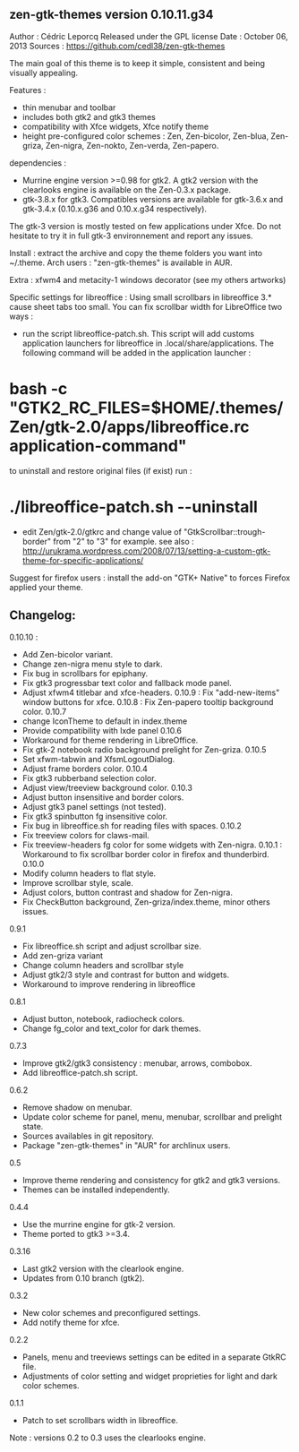 zen-gtk-themes version 0.10.11.g34
----------------------------

Author : Cédric Leporcq
Released under the GPL license
Date : October 06, 2013
Sources : https://github.com/cedl38/zen-gtk-themes

The main goal of this theme is to keep it simple, consistent and being visually appealing.

Features :
 - thin menubar and toolbar
 - includes both gtk2 and gtk3 themes
 - compatibility with Xfce widgets, Xfce notify theme
 - height pre-configured color schemes : Zen, Zen-bicolor, Zen-blua, Zen-griza, Zen-nigra, Zen-nokto, Zen-verda, Zen-papero.

dependencies :
- Murrine engine version >=0.98 for gtk2. A gtk2 version with the clearlooks engine is available on the Zen-0.3.x package.
- gtk-3.8.x for gtk3. Compatibles versions are available for gtk-3.6.x and gtk-3.4.x (0.10.x.g36 and 0.10.x.g34 respectively).

The gtk-3 version is mostly tested on few applications under Xfce. Do not hesitate to try it in full gtk-3 environnement and report any issues.

Install : extract the archive and copy the theme folders you want into ~/.theme.
Arch users : "zen-gtk-themes" is available in AUR.

Extra : xfwm4 and metacity-1 windows decorator (see my others artworks)

Specific settings for libreoffice :
Using small scrollbars in libreoffice 3.* cause sheet tabs too small. You can fix scrollbar width for LibreOffice two ways :
- run the script libreoffice-patch.sh. This script will add customs application launchers for libreoffice in .local/share/applications. The following command will be added in the application launcher :
# bash -c "GTK2_RC_FILES=$HOME/.themes/Zen/gtk-2.0/apps/libreoffice.rc application-command"
to uninstall and restore original files (if exist) run :
# ./libreoffice-patch.sh --uninstall
- edit Zen/gtk-2.0/gtkrc and change value of "GtkScrollbar::trough-border" from "2" to "3" for example.
see also :
http://urukrama.wordpress.com/2008/07/13/setting-a-custom-gtk-theme-for-specific-applications/

Suggest for firefox users : install the add-on "GTK+ Native" to forces Firefox applied your theme.

Changelog:
----------

0.10.10 :
 - Add Zen-bicolor variant.
 - Change zen-nigra menu style to dark.
 - Fix bug in scrollbars for epiphany.
 - Fix gtk3 progressbar text color and fallback mode panel.
 - Adjust xfwm4 titlebar and xfce-headers.
0.10.9 : Fix "add-new-items" window buttons for xfce.
0.10.8 : Fix Zen-papero tooltip background color.
0.10.7
 - change IconTheme to default in index.theme
 - Provide compatibility with lxde panel
0.10.6
 - Workaround for theme rendering in LibreOffice.
 - Fix gtk-2 notebook radio background prelight for Zen-griza.
0.10.5
 - Set xfwm-tabwin and XfsmLogoutDialog.
 - Adjust frame borders color.
0.10.4
 - Fix gtk3 rubberband selection color.
 - Adjust view/treeview background color.
0.10.3
 - Adjust button insensitive and border colors.
 - Adjust gtk3 panel settings (not tested).
 - Fix gtk3 spinbutton fg insensitive color.
 - Fix bug in libreoffice.sh for reading files with spaces.
0.10.2
 - Fix treeview colors for claws-mail.
 - Fix treeview-headers fg color for some widgets with Zen-nigra.
0.10.1 : Workaround to fix scrollbar border color in firefox and thunderbird.
0.10.0
 - Modify column headers to flat style.
 - Improve scrollbar style, scale.
 - Adjust colors, button contrast and shadow for Zen-nigra.
 - Fix CheckButton background, Zen-griza/index.theme, minor others issues.

0.9.1
 - Fix libreoffice.sh script and adjust scrollbar size.
 - Add zen-griza variant
 - Change column headers and scrollbar style
 - Adjust gtk2/3 style and contrast for button and widgets.
 - Workaround to improve rendering in libreoffice

0.8.1
 - Adjust button, notebook, radiocheck colors.
 - Change fg_color and text_color for dark themes.

0.7.3
 - Improve gtk2/gtk3 consistency : menubar, arrows, combobox.
 - Add libreoffice-patch.sh script.

0.6.2
 - Remove shadow on menubar.
 - Update color scheme for panel, menu, menubar, scrollbar and prelight state.
 - Sources availables in git repository.
 - Package "zen-gtk-themes" in "AUR" for archlinux users.

0.5
 - Improve theme rendering and consistency for gtk2 and gtk3 versions.
 - Themes can be installed independently.

0.4.4
 - Use the murrine engine for gtk-2 version.
 - Theme ported to gtk3 >=3.4.

0.3.16
 - Last gtk2 version with the clearlook engine.
 - Updates from 0.10 branch (gtk2).

0.3.2
 - New color schemes and preconfigured settings.
 - Add notify theme for xfce.

0.2.2
 - Panels, menu and treeviews settings can be edited in a separate GtkRC file.
 - Adjustments of color setting and widget proprieties for light and dark color schemes.

0.1.1
 - Patch to set scrollbars width in libreoffice.

Note : versions 0.2 to 0.3 uses the clearlooks engine.
